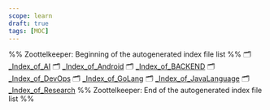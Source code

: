```yaml
---
scope: learn
draft: true
tags: [MOC]
---
```

%% Zoottelkeeper: Beginning of the autogenerated index file list  %%
🗂️ [_Index_of_AI](_Index_of_AI.md)
🗂️ [_Index_of_Android](10-学习/Android/_Index_of_Android)
🗂️ [_Index_of_BACKEND](_Index_of_BACKEND.md)
🗂️ [_Index_of_DevOps](_Index_of_DevOps.md)
🗂️ [_Index_of_GoLang](_Index_of_GoLang.md)
🗂️ [_Index_of_JavaLanguage](_Index_of_JavaLanguage.md)
🗂️ [_Index_of_Research](10-学习/Research/_Index_of_Research)
%% Zoottelkeeper: End of the autogenerated index file list  %%
